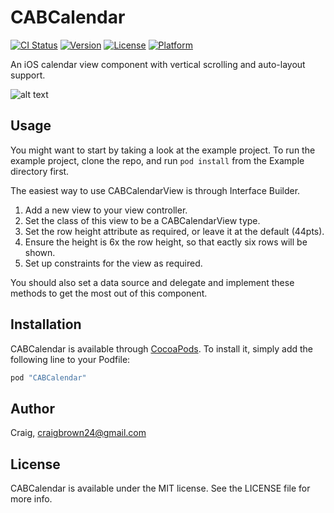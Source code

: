 # CABCalendar

[![CI Status](http://img.shields.io/travis/Craig/CABCalendar.svg?style=flat)](https://travis-ci.org/Craig/CABCalendar)
[![Version](https://img.shields.io/cocoapods/v/CABCalendar.svg?style=flat)](http://cocoapods.org/pods/CABCalendar)
[![License](https://img.shields.io/cocoapods/l/CABCalendar.svg?style=flat)](http://cocoapods.org/pods/CABCalendar)
[![Platform](https://img.shields.io/cocoapods/p/CABCalendar.svg?style=flat)](http://cocoapods.org/pods/CABCalendar)

An iOS calendar view component with vertical scrolling and auto-layout support.

![alt text](https://github.com/Frakur/CABCalendar/raw/master/Screenshot.png "CABCalendarView example")

## Usage

You might want to start by taking a look at the example project. To run the example project, clone the repo, and run `pod install` from the Example directory first.

The easiest way to use CABCalendarView is through Interface Builder. 

1. Add a new view to your view controller.
2. Set the class of this view to be a CABCalendarView type.
3. Set the row height attribute as required, or leave it at the default (44pts).
4. Ensure the height is 6x the row height, so that eactly six rows will be shown.
5. Set up constraints for the view as required.

You should also set a data source and delegate and implement these methods to get the most out of this component. 

## Installation

CABCalendar is available through [CocoaPods](http://cocoapods.org). To install
it, simply add the following line to your Podfile:

```ruby
pod "CABCalendar"
```

## Author

Craig, craigbrown24@gmail.com

## License

CABCalendar is available under the MIT license. See the LICENSE file for more info.

